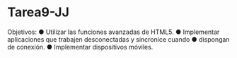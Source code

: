 # Tarea9-JJ
 
Objetivos:
● Utilizar las funciones avanzadas de HTML5.
● Implementar aplicaciones que trabajen desconectadas y sincronice cuando
● dispongan de conexión.
● Implementar dispositivos móviles. 

